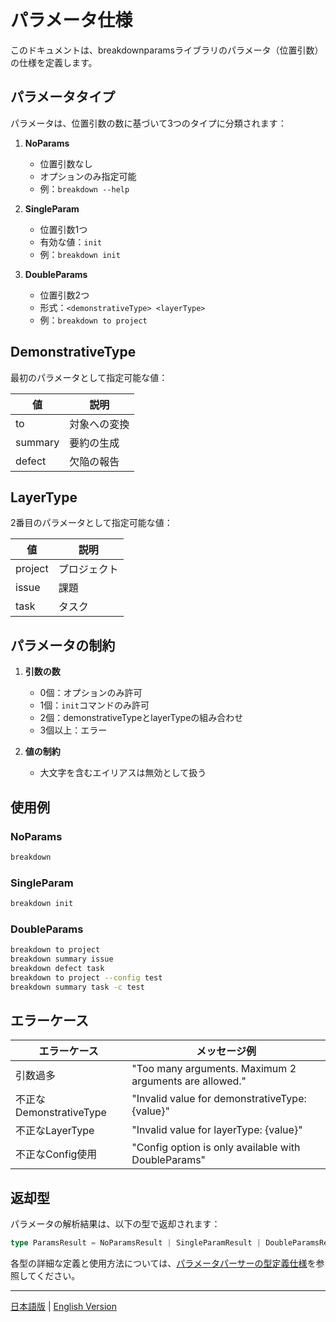 # パラメータ仕様

このドキュメントは、breakdownparamsライブラリのパラメータ（位置引数）の仕様を定義します。

## パラメータタイプ

パラメータは、位置引数の数に基づいて3つのタイプに分類されます：

1. **NoParams**
   - 位置引数なし
   - オプションのみ指定可能
   - 例：`breakdown --help`

2. **SingleParam**
   - 位置引数1つ
   - 有効な値：`init`
   - 例：`breakdown init`

3. **DoubleParams**
   - 位置引数2つ
   - 形式：`<demonstrativeType> <layerType>`
   - 例：`breakdown to project`

## DemonstrativeType

最初のパラメータとして指定可能な値：

| 値      | 説明         |
| ------- | ------------ |
| to      | 対象への変換 |
| summary | 要約の生成   |
| defect  | 欠陥の報告   |

## LayerType

2番目のパラメータとして指定可能な値：

| 値      | 説明         |
| ------- | ------------ |
| project | プロジェクト |
| issue   | 課題         |
| task    | タスク       |

## パラメータの制約

1. **引数の数**
   - 0個：オプションのみ許可
   - 1個：`init`コマンドのみ許可
   - 2個：demonstrativeTypeとlayerTypeの組み合わせ
   - 3個以上：エラー

2. **値の制約**
   - 大文字を含むエイリアスは無効として扱う

## 使用例

### NoParams

```bash
breakdown
```

### SingleParam

```bash
breakdown init
```

### DoubleParams

```bash
breakdown to project
breakdown summary issue
breakdown defect task
breakdown to project --config test
breakdown summary task -c test
```

## エラーケース

| エラーケース            | メッセージ例                                           |
| ----------------------- | ------------------------------------------------------ |
| 引数過多                | "Too many arguments. Maximum 2 arguments are allowed." |
| 不正なDemonstrativeType | "Invalid value for demonstrativeType: {value}"         |
| 不正なLayerType         | "Invalid value for layerType: {value}"                 |
| 不正なConfig使用        | "Config option is only available with DoubleParams"    |

## 返却型

パラメータの解析結果は、以下の型で返却されます：

```typescript
type ParamsResult = NoParamsResult | SingleParamResult | DoubleParamsResult;
```

各型の詳細な定義と使用方法については、[パラメータパーサーの型定義仕様](params_type.ja.md)を参照してください。

---

[日本語版](params.ja.md) | [English Version](params.md)
